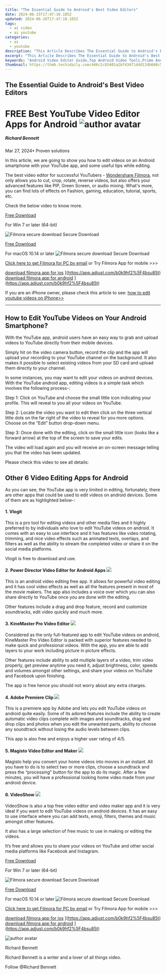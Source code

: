 ```yaml
---
title: "The Essential Guide to Android's Best Video Editors"
date: 2024-06-25T17:47:10.185Z
updated: 2024-06-26T17:47:10.185Z
tags:
  - ai video
  - ai youtube
categories:
  - ai
  - youtube
description: "This Article Describes The Essential Guide to Android's Best Video Editors"
excerpt: "This Article Describes The Essential Guide to Android's Best Video Editors"
keywords: "Android Video Editor Guide,Top Android Video Tools,Prime Android Editing Apps,Ultimate Android Media Cut,Essential Android Video Maker,Best Android Editing Software,Leading Android Video Apps"
thumbnail: https://thmb.techidaily.com/446c2c83401a2bf43df1ddd12db668c5d64cb21efbb35cbfda2026996e2400a4.jpg
---
```


## The Essential Guide to Android's Best Video Editors

# FREE Best YouTube Video Editor Apps for Android ![author avatar](https://images.wondershare.com/filmora/article-images/richard-bennett.jpg)

##### Richard Bennett

 Mar 27, 2024• Proven solutions

In this article, we are going to show you how to edit videos on an Android smartphone with your YouTube app, and some useful tips while editing.

The best video editor for successful YouTubers - [Wondershare Filmora](https://tools.techidaily.com/wondershare/filmora/download/), not only allows you to cut, crop, rotate, reverse videos, but also offers your advanced features like PIP, Green Screen, or audio mixing. What's more, you can find lots of effects on Fashion, gaming, education, tutorial, sports, etc.

Check the below video to know more.

[Free Download](https://tools.techidaily.com/wondershare/filmora/download/)

For Win 7 or later (64-bit)

![Filmora secure download](https://images.wondershare.com/filmora/images/store/secure.png) Secure Download

[Free Download](https://tools.techidaily.com/wondershare/filmora/download/)

For macOS 10.14 or later ![Filmora secure download](https://images.wondershare.com/filmora/images/store/secure.png) Secure Download

[Click here to get Filmora for PC by email](https://tools.techidaily.com/wondershare/filmora/download/)
or Try Filmora App for mobile >>>

[download filmora app for ios](https://images.wondershare.com/filmorago/article-common/app_store.svg) ](https://app.adjust.com/b0k9hf2%5F4bsu85t) [download filmora app for android](https://images.wondershare.com/filmorago/article-common/google_play.svg) ](https://app.adjust.com/b0k9hf2%5F4bsu85t)

If you are an iPhone owner, please check this article to see: [how to edit youtube videos on iPhone>>](https://tools.techidaily.com/wondershare/filmora/download/)

---

## How to Edit YouTube Videos on Your Android Smartphone?

With the YouTube app, android users have an easy way to grab and upload videos to YouTube directly from their mobile devices.

Simply hit on the video camera button, record the clip and the app will upload your recording to your YouTube channel on the background. It also makes it possible to select existing videos from your SD card and upload them directly to your channel.

In some instances, you may want to edit your videos on android devices. With the YouTube android app, editing videos is a simple task which involves the following process-:

Step 1: Click on YouTube and choose the small little icon indicating your profile. This will reveal to you all your videos on YouTube.

Step 2: Locate the video you want to edit then click on the three vertical little dots on the far right of the video to reveal for you more options. Choose on the “Edit” button drop-down menu.

Step 3: Once done with the editing, click on the small little icon (looks like a forward arrow) at the top of the screen to save your edits.

The video will load again and you will receive an on-screen message telling you that the video has been updated.

Please check this video to see all details:

## Other 6 Video Editing Apps for Android

As you can see, the YouTube app is very limited in editing, fortunately, there are other apps that could be used to edit videos on android devices. Some of them are as highlighted below-:

#### 1. Vlogit

This is a pro tool for editing videos and other media files and it highly preferred to by individuals who love to edit YouTube videos on android. It comes with an easy to use interface and it has features like video rotating, trimming, and nice video effects such as animated texts, overlays, and filters as well as the ability to stream the completed video or share it on the social media platforms.

Vlogit is free to download and use.

#### 2. Power Director Video Editor for Android Apps ![](https://images.wondershare.com/filmora/article-images/power-director-for-android.jpg)

This is an android video editing free app. It allows for powerful video editing and it has cool video effects as well as all the features present in most of the movie makers. The app also includes a voice over which you can also share directly to YouTube once you are done with the editing.

Other features include a drag and drop feature, record and customize soundtracks, edit video quickly and much more.

#### 3. KineMaster Pro Video Editor ![](https://images.wondershare.com/filmora/article-images/kinemaster.jpg)

Considered as the only full-featured app to edit YouTube videos on android, KineMaster Pro Video Editor is packed with superior features needed to make quick and professional videos. With the app, you are able to add layers to your work including picture in picture effects.

Other features include ability to add multiple layers of a video, trim video properly, get preview anytime you need it, adjust brightness, color, speeds and volumes amongst other settings, and share your videos on YouTube and Facebook upon finishing.

The app is free hence you should not worry about any extra charges.

#### 4. Adobe Premiere Clip ![](https://images.wondershare.com/filmora/article-images/permiere-clip-for-android.jpg)

This is a premiere app by Adobe and lets you edit YouTube videos on android quite easily. Some of its adored features include the ability to create automatic video clips complete with images and soundtracks, drag and drop clips and photos when you edit the unwanted parts, ability to choose any soundtrack without losing the audio levels between clips.

This app is also free and enjoys a higher user rating of 4/5.

#### 5. Magisto Video Editor and Maker ![](https://images.wondershare.com/filmora/article-images/magisto-for-android.jpg)

Magisto help you convert your home videos into movies in an instant. All you have to do is to select two or more clips, choose a soundtrack and press the “processing” button for the app to do its magic. After a few minutes, you will have a professional looking home video made from your android device.

#### 6. VideoShow ![](https://images.wondershare.com/filmora/article-images/add-text-to-android-videoshow.jpg)

VideoShow is also a top free video editor and video maker app and it is very ideal if you want to edit YouTube videos on android devices. It has an easy to use interface where you can add texts, emoji, filters, themes and music amongst other features.

 It also has a large selection of free music to use in making or editing the videos.

It’s free and allows you to share your videos on YouTube and other social media platforms like Facebook and Instagram.

[Free Download](https://tools.techidaily.com/wondershare/filmora/download/)

For Win 7 or later (64-bit)

![Filmora secure download](https://images.wondershare.com/filmora/images/store/secure.png) Secure Download

[Free Download](https://tools.techidaily.com/wondershare/filmora/download/)

For macOS 10.14 or later ![Filmora secure download](https://images.wondershare.com/filmora/images/store/secure.png) Secure Download

[Click here to get Filmora for PC by email](https://tools.techidaily.com/wondershare/filmora/download/)
or Try Filmora App for mobile >>>

[download filmora app for ios](https://images.wondershare.com/filmorago/article-common/app_store.svg) ](https://app.adjust.com/b0k9hf2%5F4bsu85t) [download filmora app for android](https://images.wondershare.com/filmorago/article-common/google_play.svg) ](https://app.adjust.com/b0k9hf2%5F4bsu85t)

![author avatar](https://images.wondershare.com/filmora/article-images/richard-bennett.jpg)

Richard Bennett

Richard Bennett is a writer and a lover of all things video.

Follow @Richard Bennett


<ins class="adsbygoogle"
     style="display:block"
     data-ad-format="autorelaxed"
     data-ad-client="ca-pub-7571918770474297"
     data-ad-slot="1223367746"></ins>



<ins class="adsbygoogle"
     style="display:block"
     data-ad-client="ca-pub-7571918770474297"
     data-ad-slot="8358498916"
     data-ad-format="auto"
     data-full-width-responsive="true"></ins>


